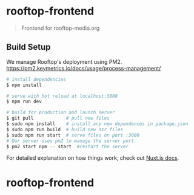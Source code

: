 # rooftop-frontend

> Frontend for rooftop-media.org

## Build Setup

We manage Rooftop's deployment using PM2.
https://pm2.keymetrics.io/docs/usage/process-management/

``` bash
# install dependencies
$ npm install

# serve with hot reload at localhost:3000
$ npm run dev

# build for production and launch server
$ git pull            # pull new files
$ sudo npm install    # install any new dependences in package.json
$ sudo npm run build  # build new ssr files
$ sudo npm run start  # serve files on port :3000
# Our server uses pm2 to manage the server port.
$ pm2 start npm -- start  #restart the server


```

For detailed explanation on how things work, check out [Nuxt.js docs](https://nuxtjs.org).
# rooftop-frontend
